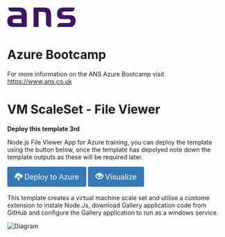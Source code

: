 ![ANS](../Images/ans_logo_small.png)
# Azure Bootcamp
For more information on the ANS Azure Bootcamp  visit https://www.ans.co.uk

# VM ScaleSet - File Viewer
**Deploy this template 3rd**

Node.js File Viewer App for Azure training, you can deploy the template using the button below, once the template has depolyed note down the template outputs as these will be required later. 

[![Deploy to Azure](../Images/azure_deploy.png)](https://portal.azure.com/#create/Microsoft.Template/uri/https%3A%2F%2Fraw.githubusercontent.com%2FANS-Bootcamp%2Fazure-demo-templates%2Fmaster%2Fazure-demo-gallery%2Fazuredeploy.json)
[![Deploy to Azure](../Images/azure_view.png)](http://armviz.io/#/?load=https%3A%2F%2Fraw.githubusercontent.com%2FANS-Bootcamp%2Fazure-demo-templates%2Fmaster%2Fazure-demo-gallery%2Fazuredeploy.json)

This template creates a virtual machine scale set and utilise a custome extension to instale Node.Js, download Gallery application code from GitHub and configure the Gallery application to run as a windows service. 

![Diagram](../Images/ScaleSet–FileViewer.jpg)